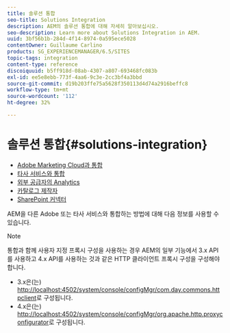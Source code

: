 ```yaml
---
title: 솔루션 통합
seo-title: Solutions Integration
description: AEM의 솔루션 통합에 대해 자세히 알아보십시오.
seo-description: Learn more about Solutions Integration in AEM.
uuid: 3bf56b1b-284d-4f14-8974-0a595ece5028
contentOwner: Guillaume Carlino
products: SG_EXPERIENCEMANAGER/6.5/SITES
topic-tags: integration
content-type: reference
discoiquuid: b5ff918d-08ab-4307-a807-693468fc083b
exl-id: ee5e8ebb-773f-4aa6-9c3e-2cc3bf4a3bbd
source-git-commit: d19b203ffe75a5628f350113d4d74a2916beffc8
workflow-type: tm+mt
source-wordcount: '112'
ht-degree: 32%

---
```


# 솔루션 통합{#solutions-integration}

* [Adobe Marketing Cloud과 통합](/help/sites-administering/marketing-cloud.md)
* [타사 서비스와 통합](/help/sites-administering/third-party-services.md)
* [외부 공급자의 Analytics](/help/sites-administering/external-providers.md)
* [카탈로그 제작자](/help/sites-administering/catalog-producer.md)
* [SharePoint 커넥터](/help/sites-administering/sharepoint-connector.md)

AEM을 다른 Adobe 또는 타사 서비스와 통합하는 방법에 대해 다음 정보를 사용할 수 있습니다.

>[!NOTE]
>
>통합과 함께 사용자 지정 프록시 구성을 사용하는 경우 AEM의 일부 기능에서 3.x API를 사용하고 4.x API를 사용하는 것과 같은 HTTP 클라이언트 프록시 구성을 구성해야 합니다.
>
>* 3.x은(는) [http://localhost:4502/system/console/configMgr/com.day.commons.httpclient](http://localhost:4502/system/console/configMgr/com.day.commons.httpclient)로 구성됩니다.
>* 4.x은(는) [http://localhost:4502/system/console/configMgr/org.apache.http.proxyconfigurator](http://localhost:4502/system/console/configMgr/org.apache.http.proxyconfigurator)로 구성됩니다.
>

